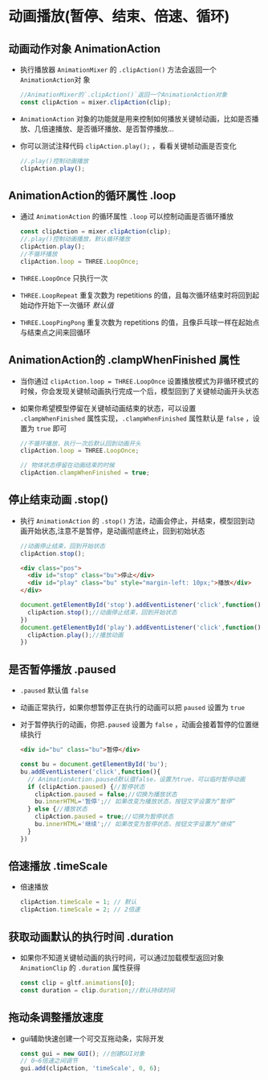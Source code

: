 # 动画播放(暂停、结束、倍速、循环)

## 动画动作对象 AnimationAction

+ 执行播放器 `AnimationMixer` 的 `.clipAction()` 方法会返回一个`AnimationAction`对 象

  ```js
  //AnimationMixer的`.clipAction()`返回一个AnimationAction对象
  const clipAction = mixer.clipAction(clip);
  ```

+ `AnimationAction` 对象的功能就是用来控制如何播放关键帧动画，比如是否播放、几倍速播放、是否循环播放、是否暂停播放...

+ 你可以测试注释代码 `clipAction.play();` ，看看关键帧动画是否变化

  ```js
  //.play()控制动画播放
  clipAction.play();
  ```

## AnimationAction的循环属性 .loop

+ 通过 `AnimationAction` 的循环属性 `.loop` 可以控制动画是否循环播放

  ```js
  const clipAction = mixer.clipAction(clip);
  //.play()控制动画播放，默认循环播放
  clipAction.play();
  //不循环播放
  clipAction.loop = THREE.LoopOnce;
  ```

+ `THREE.LoopOnce` 只执行一次
+ `THREE.LoopRepeat` 重复次数为 repetitions 的值，且每次循环结束时将回到起始动作开始下一次循环 *默认值*
+ `THREE.LoopPingPong` 重复次数为 repetitions 的值，且像乒乓球一样在起始点与结束点之间来回循环

## AnimationAction的 .clampWhenFinished 属性

+ 当你通过 `clipAction.loop = THREE.LoopOnce` 设置播放模式为非循环模式的时候，你会发现关键帧动画执行完成一个后，模型回到了关键帧动画开头状态
+ 如果你希望模型停留在关键帧动画结束的状态，可以设置 `.clampWhenFinished` 属性实现，`.clampWhenFinished` 属性默认是 `false` ，设置为 `true` 即可

  ```js
  //不循环播放，执行一次后默认回到动画开头
  clipAction.loop = THREE.LoopOnce;

  // 物体状态停留在动画结束的时候
  clipAction.clampWhenFinished = true;
  ```

## 停止结束动画 .stop()

+ 执行 `AnimationAction` 的 `.stop()` 方法，动画会停止，并结束，模型回到动画开始状态,注意不是暂停，是动画彻底终止，回到初始状态

  ```js
  //动画停止结束，回到开始状态
  clipAction.stop();
  ```

  ```html
  <div class="pos">
    <div id="stop" class="bu">停止</div>
    <div id="play" class="bu" style="margin-left: 10px;">播放</div>
  </div>
  ```

  ```js
  document.getElementById('stop').addEventListener('click',function(){
    clipAction.stop();//动画停止结束，回到开始状态
  })
  document.getElementById('play').addEventListener('click',function(){
    clipAction.play();//播放动画
  })
  ```

## 是否暂停播放 .paused

+ `.paused` 默认值 `false`
+ 动画正常执行，如果你想暂停正在执行的动画可以把 `paused` 设置为 `true`
+ 对于暂停执行的动画，你把`.paused` 设置为 `false` ，动画会接着暂停的位置继续执行

  ```html
  <div id="bu" class="bu">暂停</div>
  ```

  ```js
  const bu = document.getElementById('bu');
  bu.addEventListener('click',function(){
    // AnimationAction.paused默认值false，设置为true，可以临时暂停动画
    if (clipAction.paused) {//暂停状态
      clipAction.paused = false;//切换为播放状态
      bu.innerHTML='暂停';// 如果改变为播放状态，按钮文字设置为“暂停”
    } else {//播放状态
      clipAction.paused = true;//切换为暂停状态
      bu.innerHTML='继续';// 如果改变为暂停状态，按钮文字设置为“继续”
    }
  })
  ```

## 倍速播放 .timeScale

+ 倍速播放

  ```js
  clipAction.timeScale = 1; // 默认
  clipAction.timeScale = 2; // 2倍速
  ```

## 获取动画默认的执行时间 .duration

+ 如果你不知道关键帧动画的执行时间，可以通过加载模型返回对象 `AnimationClip` 的 `.duration` 属性获得

  ```js
  const clip = gltf.animations[0];
  const duration = clip.duration;//默认持续时间
  ```

## 拖动条调整播放速度

+ gui辅助快速创建一个可交互拖动条，实际开发

  ```js
  const gui = new GUI(); //创建GUI对象
  // 0~6倍速之间调节
  gui.add(clipAction, 'timeScale', 0, 6);
  ```
